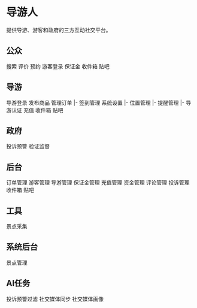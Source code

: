 # 导游人
提供导游、游客和政府的三方互动社交平台。

## 公众
搜索
评价
预约
游客登录
保证金
收件箱
贴吧

## 导游
导游登录
发布商品
管理订单
 |- 签到管理
系统设置
 |- 位置管理
 |- 提醒管理
 |- 导游认证
充值
收件箱
贴吧

## 政府
投诉预警
验证监督

## 后台
订单管理
游客管理
导游管理
保证金管理
充值管理
资金管理
评论管理
投诉管理
收件箱
贴吧

## 工具
景点采集

## 系统后台
景点管理

## AI任务
投诉预警过滤
社交媒体同步
社交媒体画像
